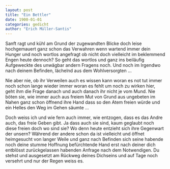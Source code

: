 ```yaml
---
layout: post
title: "Ein Bettler"
date: 1900-01-01
categories: gedicht
author: "Erich Müller-Santis"
---
```

Sanft ragt und kühl am Grund
der zugewandten Blicke
doch leise hochgemauert ganz schon das Verwahren
wenn wartend immer
dein Hunger und noch wortlos angefragt
ob nicht doch vielleicht
im beklemmend Engen heute dennoch?
So geht das wortlos und ganz ins
beiläufig Aufgeweckte des unwägbar andern
Fragens noch. Und noch im Irgendwo nach deinem
Befinden, lächelnd aus dem Wohlversorgten …

Nie aber nie, ob ihr Verweilen auch
es wissen kann woran es not tut
immer noch schon lange wieder immer
woran es fehlt um noch
zu wirken hier, geht ihm die Frage danach
und auch danach ihr nicht
je vom Mund. Nie böten sie, wie immer auch
aus freiem Mut von Grund aus ungebeten
im Nahen ganz schon öffnend ihre Hand dass
so den Atem freien würde und ein Helles
den Weg im Gehen säumte …

Doch weiss ich und wie fern auch immer,
wie entzogen, dass es
das Andre auch, das freie Geben gibt.
Ja dass auch sie sind, kaum geglaubt noch
diese freien doch wo sind sie?
Wo denn heute
entzieht sich ihre Gegenwart der unsern?
Während
der andere schon da ist vielleicht
und öffnet heimgesucht von langer Weile und
ganz nach Befinden sich seine habende
noch deine stumme Hoffnung befürchtende Hand erst
nach deiner dich entblösst
zurückgelassen habenden Anfrage nach dem
Notwendigen.
Du stehst und ausgesetzt
am Rückweg deines Dichseins und auf Tage
noch versehrt und nur der Regen weiss es.
